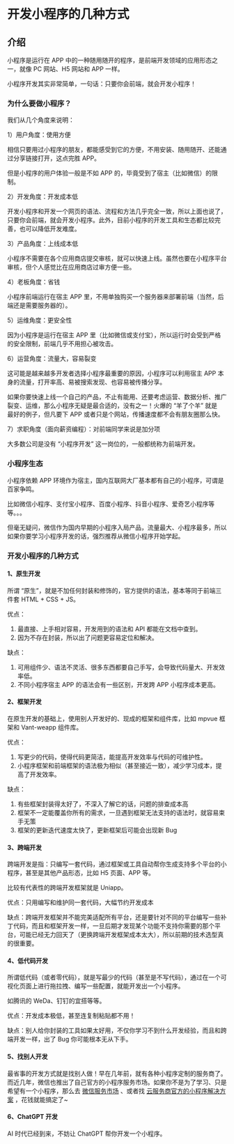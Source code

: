 # 开发小程序的几种方式
## 介绍

小程序是运行‌在 APP 中的一种随⁡用随开的程序，是前端开发领域的应用形态之一，⁠就像 PC 网站、H5 网站和 APP 一样。

小程序开发‌其实非常简单，一句⁡话：只要你会前端，就会开发小程序！

### 为什么要做小程序？

我们从几个角度来说明：

1）用户角度：使用方便

相信只要用‌过小程序的朋友，都⁡能感受到它的方便，不用安装、随用随开⁠、还能通过分享链接打开，这点完胜 APP。

但是小程序的用‌户体验一般是不如 APP 的⁡，毕竟受到了宿主（比如微信）的限制。      ⁠                          

2）开发角度：开发成本低

开发小程序和开发‌一个网页的语法、流程和方法几乎⁡完全一致，所以上面也说了，只要你会前端，就会开发小程序。此外⁠，目前小程序的开发工具和生态都比较完善，也可以降低开发难度。

3）产品角度：上线成本低

小程序不需‌要在各个应用商店提交⁡审核，就可以快速上线。虽然也要在小程序平⁠台审核，但个人感觉比在应用商店过审方便一些。

4）老板角‌度：省钱     ⁡                  ⁠         

小程序前端‌运行在宿主 APP⁡ 里，不用单独购买一个服务器来部署前⁠端（当然，后端还是需要服务器的）。

5）运维角度：更安全性

因为小程序‌是运行在宿主 APP⁡ 里（比如微信或支付宝），所以运行时会受⁠到严格的安全限制，前端几乎不用担心被攻击。

6）运营角度：流量大，容易裂变

这可能是越来‌越多开发者选择小程序最⁡重要的原因，小程序可以利用宿主 APP 本身⁠的流量，打开率高、易被搜索发现、也容易被传播分享。

如果你要快速上线一个自‌己的产品，不止有能用、还要考虑运营、数据分⁡析、推广裂变、运维，那么小程序无疑是最合适的，没有之一！火爆的 “羊了个羊” 就是最⁠好的例子，但凡要下 APP 或者只是个网站，传播速度都不会有朋友圈那么快。

7）求职角度（面向薪资编程）：对前端同学来说是加分项

大多数公司是没有‌ “小程序开发” 这一岗位的，一⁡般都统称为前端开发。

### 小程序生态

小程序依赖‌ APP 环境作为⁡宿主，国内互联网大厂基本都有自己的小⁠程序，可谓是百家争鸣。

比如微信小‌程序、支付宝小程序⁡、百度小程序、抖音小程序、爱奇艺小程⁠序等等。。。

但毫无疑问，‌微信作为国内早期的小程序⁡入局产品，流量最大、小程序最多，所以如果你要学习⁠小程序开发的话，强烈推荐从微信小程序开始学起。

### 开发小程序的几种方式

#### 1、原生开发

所谓 “原生”，就是不加任何封装和修饰的，官方提供的语法，基本等同于前端三件套 HTML + CSS + JS。

优点：

1. 最直接、上手相对容易，开发用到的语法和 API 都能在文档中查到。
2. 因为不存在封装，所以出了问题更容易定位和解决。

缺点：

1. 可用组件少、语法不灵活、很多东西都要自己手写，会导致代码量大、开发效率低。
2. 不同小程序宿主 APP 的语法会有一些区别，开发跨 APP 小程序成本更高。

#### 2、框架开发

在原生开发‌的基础上，使用别人开⁡发好的、现成的框架和组件库，比如 mpv⁠ue 框架和 Vant-weapp 组件库。

优点：

1. 写更少的代码，使得代码更简洁，能提高开发效率与代码的可维护性。
2. 小程序框架和前端框架的语法极为相似（甚至接近一致），减少学习成本，提高了开发效率。

缺点：

1. 有些框架封装得太好了，不深入了解它的话，问题的排查成本高
2. 框架不一定能覆盖你所有的需求，一旦遇到框架无法支持的语法时，就容易束手无策
3. 框架的更新迭代速度太快了，更新框架后可能会出现新 Bug

#### 3、跨端开发

跨端开发是指‌：只编写一套代码，通过⁡框架或工具自动帮你生成支持多个平台的小程序，⁠甚至是其他产品形态，比如 H5 页面、APP 等。

比较有代表性的跨端开发框架就是 Uniapp。

优点：只用编写和维护同一套代码，大幅节约开发成本

缺点：跨端开发框架并不‌能完美适配所有平台，还是要针对不同的平台编⁡写一些补丁代码，而且和框架开发一样，一旦后期才发现某个功能不支持你需要的那个平台，可⁠能已经无力回天了（更换跨端开发框架成本太大），所以前期的技术选型真的很重要。

#### 4、低代码开发

所谓低代码（‌或者零代码），就是写最少⁡的代码（甚至是不写代码），通过在一个可视化页面上⁠进行拖拉拽、编写一些配置，就能开发出一个小程序。

如腾讯的 WeDa、钉钉的宜搭等等。

优点：开发成本极低，甚至连复制粘贴都不用！

缺点：别人‌给你封装的工具如果太⁡好用，不仅你学习不到什么开发经验，而且和⁠跨端开发一样，出了 Bug 你可能根本无从下手。

#### 5、找别人开发

最省事的开发方式就是找别人做！早在几年前，就有各种小程序定制的服务商了。而近几年，微信也推出了自己官方的小程序服务市场。如果你不是为了学习、只是希望有一个小程序，那么去 [微信服务市场](https://fuwu.weixin.qq.com/search?tab=1\&category=1-10001-7-8-9-10-11\&serviceType=1-10\&industry=\&scene=\&type=) 、或者找 [云服务商官方的小程序解决方案](https://cloud.tencent.com/solution/la) ，花钱就能搞定了\~

#### 6、ChatGPT 开发

AI 时代‌已经到来，不妨让 ⁡ChatGPT 帮你开发一个小程序。

